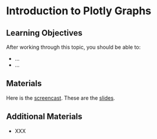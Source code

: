 # Introduction to Plotly Graphs

## Learning Objectives

After working through this topic, you should be able to:

- ...
- ...

## Materials

Here is the
[screencast](https://electure.uni-bonn.de/static/mh_default_org/engage-player/xxx).
These are the [slides](plotly_graphs-plotly_intro.pdf).

## Additional Materials

- XXX
